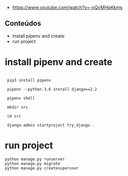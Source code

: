 - https://www.youtube.com/watch?v=-oQvMHpKkms

## Conteúdos

- install pipenv and create
- run project

# install pipenv and create

```

 pip3 install pipenv

 pipenv --python 3.6 install django==2.2

 pipenv shell

 mkdir src

 cd src

 django-admin startproject try_django .

```

# run project

```
python manage.py runserver
python manage.py migrate
python manage.py createsuperuser
```
